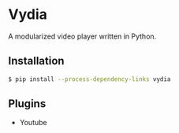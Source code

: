 # Vydia

A modularized video player written in Python.

## Installation

```bash
$ pip install --process-dependency-links vydia
```

## Plugins

* Youtube
